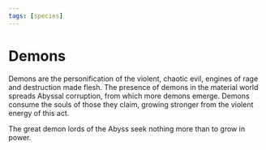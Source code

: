 ```yaml
---
tags: [species]
---
```

# Demons

Demons are the personification of the violent, chaotic evil, engines of rage and destruction made flesh. The presence of demons in the material world spreads Abyssal corruption, from which more demons emerge. Demons consume the souls of those they claim, growing stronger from the violent energy of this act. 

The great demon lords of the Abyss seek nothing more than to grow in power. 